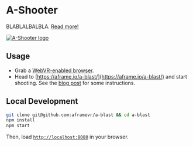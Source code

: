 # A-Shooter

BLABLALBALBLA. [Read more!](https://blog.mozvr.com/a-blast/)

[![A-Shooter logo](https://fernandojsg.github.io/a-shooter/assets/readme/mainmenu.png)](https://aframe.io/a-blast/)

## Usage

- Grab a [WebVR-enabled browser](https://webvr.info/).
- Head to [https://aframe.io/a-blast/](https://aframe.io/a-blast/) and start shooting. See the [blog post](https://blog.mozvr.com/a-blast/) for some instructions.

## Local Development

```bash
git clone git@github.com:aframevr/a-blast && cd a-blast
npm install
npm start
```

Then, load [`http://localhost:8080`](http://localhost:8080) in your browser.
